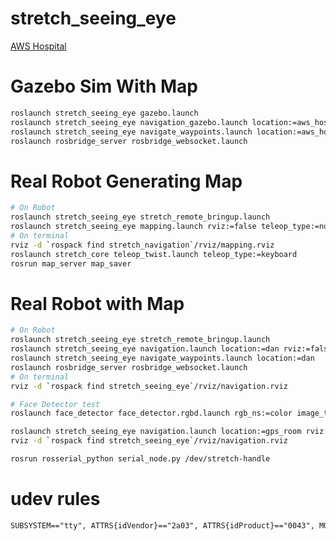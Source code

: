 # stretch_seeing_eye

[AWS Hospital](https://github.com/aws-robotics/aws-robomaker-hospital-world)

# Gazebo Sim With Map
```bash
roslaunch stretch_seeing_eye gazebo.launch
roslaunch stretch_seeing_eye navigation_gazebo.launch location:=aws_hospital
roslaunch stretch_seeing_eye navigate_waypoints.launch location:=aws_hospital
roslaunch rosbridge_server rosbridge_websocket.launch
```
# Real Robot Generating Map
```bash
# On Robot
roslaunch stretch_seeing_eye stretch_remote_bringup.launch
roslaunch stretch_seeing_eye mapping.launch rviz:=false teleop_type:=none
# On terminal
rviz -d `rospack find stretch_navigation`/rviz/mapping.rviz
roslaunch stretch_core teleop_twist.launch teleop_type:=keyboard
rosrun map_server map_saver
```

# Real Robot with Map
```bash
# On Robot
roslaunch stretch_seeing_eye stretch_remote_bringup.launch
roslaunch stretch_seeing_eye navigation.launch location:=dan rviz:=false
roslaunch stretch_seeing_eye navigate_waypoints.launch location:=dan
roslaunch rosbridge_server rosbridge_websocket.launch
# On terminal
rviz -d `rospack find stretch_seeing_eye`/rviz/navigation.rviz

# Face Detector test
roslaunch face_detector face_detector.rgbd.launch rgb_ns:=color image_topic:=image_raw depth_ns:=aligned_depth_to_color fixed_frame:=camera_depth_optical_frame depth_topic:=image_raw
```

```bash
roslaunch stretch_seeing_eye navigation.launch location:=gps_room rviz:=false
rviz -d `rospack find stretch_seeing_eye`/rviz/navigation.rviz
```

```bash
rosrun rosserial_python serial_node.py /dev/stretch-handle
```

# udev rules
```txt
SUBSYSTEM=="tty", ATTRS{idVendor}=="2a03", ATTRS{idProduct}=="0043", MODE="666", SYMLINK+="stretch/handle", GROUP="dialout"
```

